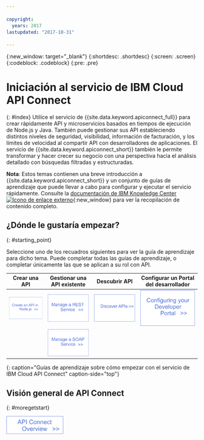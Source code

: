 ```yaml
---

copyright:
  years: 2017
lastupdated: "2017-10-31"

---
```



{:new_window: target="_blank"}
{:shortdesc: .shortdesc}
{:screen: .screen}
{:codeblock: .codeblock}
{:pre: .pre}

# Iniciación al servicio de IBM Cloud API Connect
{: #index}
Utilice el servicio de {{site.data.keyword.apiconnect_full}} para crear rápidamente
API y microservicios basados en tiempos de ejecución de Node.js y Java. También puede gestionar sus API estableciendo distintos niveles de seguridad, visibilidad, información de facturación, y los límites de velocidad al compartir API con desarrolladores de aplicaciones. El servicio de {{site.data.keyword.apiconnect_short}} también le permite transformar y hacer crecer su negocio con una perspectiva hacia el análisis detallado con búsquedas filtradas y estructuradas.

**Nota**: Estos temas contienen una breve introducción a {{site.data.keyword.apiconnect_short}} y un conjunto de guías de aprendizaje que puede llevar a cabo para configurar y ejecutar el servicio rápidamente. Consulte la [documentación de IBM Knowledge Center ![Icono de enlace externo](../../icons/launch-glyph.svg "Icono de enlace externo")](https://www.ibm.com/support/knowledgecenter/SSFS6T/mapfiles/getting_started_bluemix.html){:new_window} para ver la recopilación de contenido completo.

## ¿Dónde le gustaría empezar?
{: #starting_point}

Seleccione uno de los recuadros siguientes para ver la guía de aprendizaje para dicho tema.  Puede completar todas las guías de aprendizaje, o completar únicamente las que se aplican a su rol con API.

| Crear una API | Gestionar una API existente | Descubrir API | Configurar un Portal del desarrollador | 
|---------------|------------------------|---------------|-----------------|
| <a href="tutorials/tut_create_api_node.html"> <img src="/images/art_create_api_node.png" width="200" alt="Creación de una API con Node.js" /></a> | <a href="tutorials/tut_rest_landing.html"> <img src="/images/art_manage_rest_service.png" width="200" alt="Gestionar un servicio REST" /></a> | <a href="tutorials/tut_discover_apis.html"> <img src="/images/art_discover_apis.png" width="200" alt="Descubrimiento de API" /></a> | <a href="tutorials/tut_config_dev_portal.html"> <img src="/images/art_configure_dev_portal.png" width="200" alt="Configuración del Portal del desarrollador" /></a> | 
| | <a href="tutorials/tut_manage_soap_api.html"> <img src="/images/art_manage_soap_service.png" width="200" alt="Gestionar un servicio SOAP" /></a> | | |
{: caption="Guías de aprendizaje sobre cómo empezar con el servicio de IBM Cloud API Connect" caption-side="top"}

## Visión general de API Connect
{: #moregetstart}

<a href="apic_overview.html"> <img src="/images/art_apic_overview.png" width="150" alt="Enlace para tener una visión general de los materiales para API Connect."></a>




